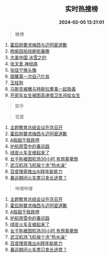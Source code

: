 <div align="center"><h2>实时热搜榜</h2><h4>2024-02-05 13:21:01</h4></div>

> 微博  

1. [霍启刚要求梅西与迈阿密道歉](https://s.weibo.com/weibo?q=%23%E9%9C%8D%E5%90%AF%E5%88%9A%E8%A6%81%E6%B1%82%E6%A2%85%E8%A5%BF%E4%B8%8E%E8%BF%88%E9%98%BF%E5%AF%86%E9%81%93%E6%AD%89%23&t=31&band_rank=1&Refer=top)<br />
2. [杨紫因拍戏婉拒春晚](https://s.weibo.com/weibo?q=%23%E6%9D%A8%E7%B4%AB%E5%9B%A0%E6%8B%8D%E6%88%8F%E5%A9%89%E6%8B%92%E6%98%A5%E6%99%9A%23&t=31&band_rank=2&Refer=top)<br />
3. [大美中国 冰雪之约](https://s.weibo.com/weibo?q=%23%E5%A4%A7%E7%BE%8E%E4%B8%AD%E5%9B%BD%20%E5%86%B0%E9%9B%AA%E4%B9%8B%E7%BA%A6%23&t=31&band_rank=3&Refer=top)<br />
4. [张天爱 神经病](https://s.weibo.com/weibo?q=%E5%BC%A0%E5%A4%A9%E7%88%B1%20%E7%A5%9E%E7%BB%8F%E7%97%85&t=31&band_rank=4&Refer=top)<br />
5. [张佳宁换头像](https://s.weibo.com/weibo?q=%23%E5%BC%A0%E4%BD%B3%E5%AE%81%E6%8D%A2%E5%A4%B4%E5%83%8F%23&t=31&band_rank=5&Refer=top)<br />
6. [甜馨第一次自己化妆](https://s.weibo.com/weibo?q=%23%E7%94%9C%E9%A6%A8%E7%AC%AC%E4%B8%80%E6%AC%A1%E8%87%AA%E5%B7%B1%E5%8C%96%E5%A6%86%23&t=31&band_rank=6&Refer=top)<br />
7. [玉桂狗](https://s.weibo.com/weibo?q=%E7%8E%89%E6%A1%82%E7%8B%97&t=31&band_rank=7&Refer=top)<br />
8. [马斯克被曝与特斯拉董事一起吸毒](https://s.weibo.com/weibo?q=%23%E9%A9%AC%E6%96%AF%E5%85%8B%E8%A2%AB%E6%9B%9D%E4%B8%8E%E7%89%B9%E6%96%AF%E6%8B%89%E8%91%A3%E4%BA%8B%E4%B8%80%E8%B5%B7%E5%90%B8%E6%AF%92%23&t=31&band_rank=8&Refer=top)<br />
9. [开房车女生被困高速借卫生间给女生](https://s.weibo.com/weibo?q=%23%E5%BC%80%E6%88%BF%E8%BD%A6%E5%A5%B3%E7%94%9F%E8%A2%AB%E5%9B%B0%E9%AB%98%E9%80%9F%E5%80%9F%E5%8D%AB%E7%94%9F%E9%97%B4%E7%BB%99%E5%A5%B3%E7%94%9F%23&t=31&band_rank=9&Refer=top)<br />

> 知乎  


> 百度  

1. [主题教育总结会议在京召开](https://www.baidu.com/s?wd=%E4%B8%BB%E9%A2%98%E6%95%99%E8%82%B2%E6%80%BB%E7%BB%93%E4%BC%9A%E8%AE%AE%E5%9C%A8%E4%BA%AC%E5%8F%AC%E5%BC%80&sa=fyb_news&rsv_dl=fyb_news)<br />
2. [霍启刚要求梅西与迈阿密道歉](https://www.baidu.com/s?wd=%E9%9C%8D%E5%90%AF%E5%88%9A%E8%A6%81%E6%B1%82%E6%A2%85%E8%A5%BF%E4%B8%8E%E8%BF%88%E9%98%BF%E5%AF%86%E9%81%93%E6%AD%89&sa=fyb_news&rsv_dl=fyb_news)<br />
3. [A股超千股跌停](https://www.baidu.com/s?wd=A%E8%82%A1%E8%B6%85%E5%8D%83%E8%82%A1%E8%B7%8C%E5%81%9C&sa=fyb_news&rsv_dl=fyb_news)<br />
4. [护航雨雪中的春运路](https://www.baidu.com/s?wd=%E6%8A%A4%E8%88%AA%E9%9B%A8%E9%9B%AA%E4%B8%AD%E7%9A%84%E6%98%A5%E8%BF%90%E8%B7%AF&sa=fyb_news&rsv_dl=fyb_news)<br />
5. [绿皮火车支棱起来了](https://www.baidu.com/s?wd=%E7%BB%BF%E7%9A%AE%E7%81%AB%E8%BD%A6%E6%94%AF%E6%A3%B1%E8%B5%B7%E6%9D%A5%E4%BA%86&sa=fyb_news&rsv_dl=fyb_news)<br />
6. [女子称被困机场30小时 有旅客晕倒](https://www.baidu.com/s?wd=%E5%A5%B3%E5%AD%90%E7%A7%B0%E8%A2%AB%E5%9B%B0%E6%9C%BA%E5%9C%BA30%E5%B0%8F%E6%97%B6+%E6%9C%89%E6%97%85%E5%AE%A2%E6%99%95%E5%80%92&sa=fyb_news&rsv_dl=fyb_news)<br />
7. [武汉机场飞机挨个洗“热水澡”](https://www.baidu.com/s?wd=%E6%AD%A6%E6%B1%89%E6%9C%BA%E5%9C%BA%E9%A3%9E%E6%9C%BA%E6%8C%A8%E4%B8%AA%E6%B4%97%E2%80%9C%E7%83%AD%E6%B0%B4%E6%BE%A1%E2%80%9D&sa=fyb_news&rsv_dl=fyb_news)<br />
8. [百度搜索推出AI拜年新能力](https://www.baidu.com/s?wd=%E7%99%BE%E5%BA%A6%E6%90%9C%E7%B4%A2%E6%8E%A8%E5%87%BAAI%E6%8B%9C%E5%B9%B4%E6%96%B0%E8%83%BD%E5%8A%9B&sa=fyb_news&rsv_dl=fyb_news)<br />
9. [春运期间火车票只卖长途票？](https://www.baidu.com/s?wd=%E6%98%A5%E8%BF%90%E6%9C%9F%E9%97%B4%E7%81%AB%E8%BD%A6%E7%A5%A8%E5%8F%AA%E5%8D%96%E9%95%BF%E9%80%94%E7%A5%A8%EF%BC%9F&sa=fyb_news&rsv_dl=fyb_news)<br />

> 哔哩哔哩  

1. [主题教育总结会议在京召开](https://www.baidu.com/s?wd=%E4%B8%BB%E9%A2%98%E6%95%99%E8%82%B2%E6%80%BB%E7%BB%93%E4%BC%9A%E8%AE%AE%E5%9C%A8%E4%BA%AC%E5%8F%AC%E5%BC%80&sa=fyb_news&rsv_dl=fyb_news)<br />
2. [霍启刚要求梅西与迈阿密道歉](https://www.baidu.com/s?wd=%E9%9C%8D%E5%90%AF%E5%88%9A%E8%A6%81%E6%B1%82%E6%A2%85%E8%A5%BF%E4%B8%8E%E8%BF%88%E9%98%BF%E5%AF%86%E9%81%93%E6%AD%89&sa=fyb_news&rsv_dl=fyb_news)<br />
3. [A股超千股跌停](https://www.baidu.com/s?wd=A%E8%82%A1%E8%B6%85%E5%8D%83%E8%82%A1%E8%B7%8C%E5%81%9C&sa=fyb_news&rsv_dl=fyb_news)<br />
4. [护航雨雪中的春运路](https://www.baidu.com/s?wd=%E6%8A%A4%E8%88%AA%E9%9B%A8%E9%9B%AA%E4%B8%AD%E7%9A%84%E6%98%A5%E8%BF%90%E8%B7%AF&sa=fyb_news&rsv_dl=fyb_news)<br />
5. [绿皮火车支棱起来了](https://www.baidu.com/s?wd=%E7%BB%BF%E7%9A%AE%E7%81%AB%E8%BD%A6%E6%94%AF%E6%A3%B1%E8%B5%B7%E6%9D%A5%E4%BA%86&sa=fyb_news&rsv_dl=fyb_news)<br />
6. [女子称被困机场30小时 有旅客晕倒](https://www.baidu.com/s?wd=%E5%A5%B3%E5%AD%90%E7%A7%B0%E8%A2%AB%E5%9B%B0%E6%9C%BA%E5%9C%BA30%E5%B0%8F%E6%97%B6+%E6%9C%89%E6%97%85%E5%AE%A2%E6%99%95%E5%80%92&sa=fyb_news&rsv_dl=fyb_news)<br />
7. [武汉机场飞机挨个洗“热水澡”](https://www.baidu.com/s?wd=%E6%AD%A6%E6%B1%89%E6%9C%BA%E5%9C%BA%E9%A3%9E%E6%9C%BA%E6%8C%A8%E4%B8%AA%E6%B4%97%E2%80%9C%E7%83%AD%E6%B0%B4%E6%BE%A1%E2%80%9D&sa=fyb_news&rsv_dl=fyb_news)<br />
8. [百度搜索推出AI拜年新能力](https://www.baidu.com/s?wd=%E7%99%BE%E5%BA%A6%E6%90%9C%E7%B4%A2%E6%8E%A8%E5%87%BAAI%E6%8B%9C%E5%B9%B4%E6%96%B0%E8%83%BD%E5%8A%9B&sa=fyb_news&rsv_dl=fyb_news)<br />
9. [春运期间火车票只卖长途票？](https://www.baidu.com/s?wd=%E6%98%A5%E8%BF%90%E6%9C%9F%E9%97%B4%E7%81%AB%E8%BD%A6%E7%A5%A8%E5%8F%AA%E5%8D%96%E9%95%BF%E9%80%94%E7%A5%A8%EF%BC%9F&sa=fyb_news&rsv_dl=fyb_news)<br />
